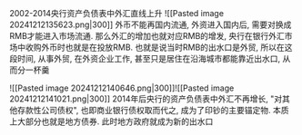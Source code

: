 2002-2014央行资产负债表中外汇直线上升
![[Pasted image 20241212135623.png|300]]
外币不能再国内流通, 外资进入国内后, 需要对换成RMB才能进入市场流通. 那么外汇的增加也就对应RMB的增发, 央行在银行外汇市场中收购外币时也就是在投放RMB. 也就是说当时RMB的出水口是外贸, 所以在这段时间, 从事外贸, 在外资企业工作, 甚至只是居住在沿海城市都能靠近出水口, 从而分一杯羹

![[Pasted image 20241212140646.png|300]]![[Pasted image 20241212141021.png|300]]
2014年后央行的资产负债表中外汇不再增长, "对其他存款性公司债权", 也即商业银行债权取而代之, 成为了印钞的主要锚定物. 本质上大部分也就是地方债券. 此时地方政府就成为新的出水口